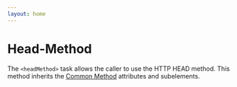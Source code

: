 ```yaml
---
layout: home
---
```

Head-Method
===========

The `<headMethod>` task allows the caller to use the HTTP HEAD method. This method inherits the [Common Method](method_task_common.html) attributes and subelements.
